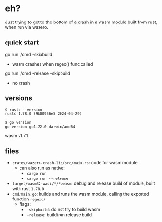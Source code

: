 # eh?

Just trying to get to the bottom of a crash in a wasm module built from rust, when run via wazero.

## quick start

go run ./cmd -skipbuild
  - wasm crashes when regex() func called

go run ./cmd -release -skipbuild
  - no crash

## versions

```
$ rustc --version
rustc 1.78.0 (9b00956e5 2024-04-29)

$ go version
go version go1.22.0 darwin/amd64
```

wasm v1.7.1

## files
* `crates/wazero-crash-lib/src/main.rs`: code for wasm module
  * can also run as native:
    * `cargo run`
    * `cargo run --release`
* `target/wasm32-wasi/*/*.wasm`: debug and release build of module, built with rust `1.78.0`
* `cmd/main.go`: builds and runs the wasm module, calling the exported function `regex()`
  * flags:
    * `-skipbuild`: do not try to build wasm
    * `-release`: build/run release build
